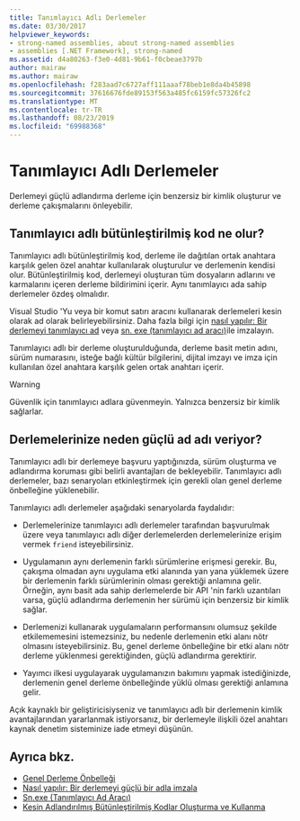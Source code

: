 ```yaml
---
title: Tanımlayıcı Adlı Derlemeler
ms.date: 03/30/2017
helpviewer_keywords:
- strong-named assemblies, about strong-named assemblies
- assemblies [.NET Framework], strong-named
ms.assetid: d4a80263-f3e0-4d81-9b61-f0cbeae3797b
author: mairaw
ms.author: mairaw
ms.openlocfilehash: f283aad7c6727aff111aaaf78beb1e8da4b45898
ms.sourcegitcommit: 37616676fde89153f563a485fc6159fc57326fc2
ms.translationtype: MT
ms.contentlocale: tr-TR
ms.lasthandoff: 08/23/2019
ms.locfileid: "69988368"
---
```

# <a name="strong-named-assemblies"></a>Tanımlayıcı Adlı Derlemeler
Derlemeyi güçlü adlandırma derleme için benzersiz bir kimlik oluşturur ve derleme çakışmalarını önleyebilir.  
  
## <a name="what-makes-a-strong-named-assembly"></a>Tanımlayıcı adlı bütünleştirilmiş kod ne olur?  
 Tanımlayıcı adlı bütünleştirilmiş kod, derleme ile dağıtılan ortak anahtara karşılık gelen özel anahtar kullanılarak oluşturulur ve derlemenin kendisi olur. Bütünleştirilmiş kod, derlemeyi oluşturan tüm dosyaların adlarını ve karmalarını içeren derleme bildirimini içerir. Aynı tanımlayıcı ada sahip derlemeler özdeş olmalıdır.  
  
 Visual Studio 'Yu veya bir komut satırı aracını kullanarak derlemeleri kesin olarak ad olarak belirleyebilirsiniz. Daha fazla bilgi için [nasıl yapılır: Bir derlemeyi tanımlayıcı ad](../../../docs/framework/app-domains/how-to-sign-an-assembly-with-a-strong-name.md) veya [sn. exe (tanımlayıcı ad aracı)](../../../docs/framework/tools/sn-exe-strong-name-tool.md)ile imzalayın.  
  
 Tanımlayıcı adlı bir derleme oluşturulduğunda, derleme basit metin adını, sürüm numarasını, isteğe bağlı kültür bilgilerini, dijital imzayı ve imza için kullanılan özel anahtara karşılık gelen ortak anahtarı içerir.  
  
> [!WARNING]
> Güvenlik için tanımlayıcı adlara güvenmeyin. Yalnızca benzersiz bir kimlik sağlarlar.  
  
## <a name="why-strong-name-your-assemblies"></a>Derlemelerinize neden güçlü ad adı veriyor?  
 Tanımlayıcı adlı bir derlemeye başvuru yaptığınızda, sürüm oluşturma ve adlandırma koruması gibi belirli avantajları de bekleyebilir. Tanımlayıcı adlı derlemeler, bazı senaryoları etkinleştirmek için gerekli olan genel derleme önbelleğine yüklenebilir.  
  
 Tanımlayıcı adlı derlemeler aşağıdaki senaryolarda faydalıdır:  
  
- Derlemelerinize tanımlayıcı adlı derlemeler tarafından başvurulmak üzere veya tanımlayıcı adlı diğer derlemelerden derlemelerinize erişim vermek `friend` isteyebilirsiniz.  
  
- Uygulamanın aynı derlemenin farklı sürümlerine erişmesi gerekir. Bu, çakışma olmadan aynı uygulama etki alanında yan yana yüklemek üzere bir derlemenin farklı sürümlerinin olması gerektiği anlamına gelir. Örneğin, aynı basit ada sahip derlemelerde bir API 'nin farklı uzantıları varsa, güçlü adlandırma derlemenin her sürümü için benzersiz bir kimlik sağlar.  
  
- Derlemenizi kullanarak uygulamaların performansını olumsuz şekilde etkilememesini istemezsiniz, bu nedenle derlemenin etki alanı nötr olmasını isteyebilirsiniz. Bu, genel derleme önbelleğine bir etki alanı nötr derleme yüklenmesi gerektiğinden, güçlü adlandırma gerektirir.  
  
- Yayımcı ilkesi uygulayarak uygulamanızın bakımını yapmak istediğinizde, derlemenin genel derleme önbelleğinde yüklü olması gerektiği anlamına gelir.  
  
 Açık kaynaklı bir geliştiricisiyseniz ve tanımlayıcı adlı bir derlemenin kimlik avantajlarından yararlanmak istiyorsanız, bir derlemeyle ilişkili özel anahtarı kaynak denetim sisteminize iade etmeyi düşünün.  
  
## <a name="see-also"></a>Ayrıca bkz.

- [Genel Derleme Önbelleği](../../../docs/framework/app-domains/gac.md)
- [Nasıl yapılır: Bir derlemeyi güçlü bir adla imzala](../../../docs/framework/app-domains/how-to-sign-an-assembly-with-a-strong-name.md)
- [Sn.exe (Tanımlayıcı Ad Aracı)](../../../docs/framework/tools/sn-exe-strong-name-tool.md)
- [Kesin Adlandırılmış Bütünleştirilmiş Kodlar Oluşturma ve Kullanma](../../../docs/framework/app-domains/create-and-use-strong-named-assemblies.md)
